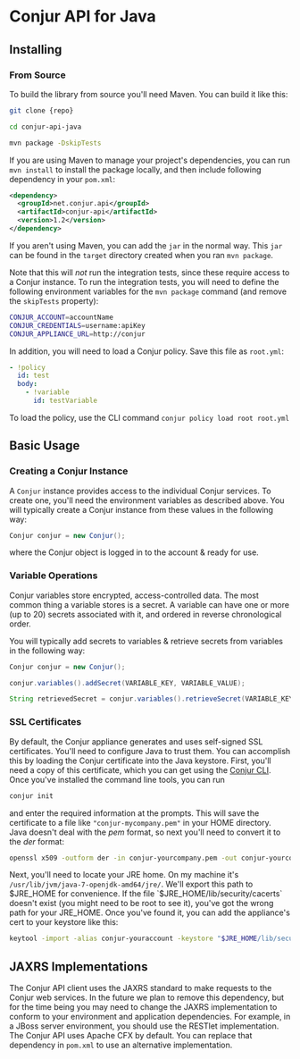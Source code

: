 Conjur API for Java
===================

## Installing

### From Source

To build the library from source you'll need Maven.  You can build it like this:

```bash
git clone {repo}

cd conjur-api-java

mvn package -DskipTests

```

If you are using Maven to manage your project's dependencies, you can run `mvn install` to install the package locally, and then include following dependency in your `pom.xml`:

```xml
<dependency>
  <groupId>net.conjur.api</groupId>
  <artifactId>conjur-api</artifactId>
  <version>1.2</version>
</dependency>
```

If you aren't using Maven, you can add the `jar` in the normal way.  This `jar` can be found in
the `target` directory created when you ran `mvn package`.

Note that this will *not* run the integration tests, since these require access to a Conjur instance.  To run the
integration tests, you will need to define the following environment variables for the `mvn package` command 
(and remove the `skipTests` property):

```bash
CONJUR_ACCOUNT=accountName
CONJUR_CREDENTIALS=username:apiKey
CONJUR_APPLIANCE_URL=http://conjur
```

In addition, you will need to load a Conjur policy. Save this file as `root.yml`:

```yaml
- !policy
  id: test
  body:
    - !variable
      id: testVariable
```

To load the policy, use the CLI command `conjur policy load root root.yml`

## Basic Usage

### Creating a Conjur Instance

A `Conjur` instance provides access to the individual Conjur services. To create one, you'll need the environment
variables as described above. You will typically create a Conjur instance from these values in the following way:

```java
Conjur conjur = new Conjur();

```

where the Conjur object is logged in to the account & ready for use.


### Variable Operations

Conjur variables store encrypted, access-controlled data. The most common thing a variable stores is a secret.
A variable can have one or more (up to 20) secrets associated with it, and ordered in reverse chronological order.

You will typically add secrets to variables & retrieve secrets from variables in the following way:

```java
Conjur conjur = new Conjur();

conjur.variables().addSecret(VARIABLE_KEY, VARIABLE_VALUE);

String retrievedSecret = conjur.variables().retrieveSecret(VARIABLE_KEY);
```


### SSL Certificates

By default, the Conjur appliance generates and uses self-signed SSL certificates. You'll need to configure
Java to trust them. You can accomplish this by loading the Conjur certificate into the Java keystore.
First, you'll need a copy of this certificate, which you can get using the [Conjur CLI](https://developer.conjur.net/cli).
Once you've installed the command line tools, you can run

```bash
conjur init
```

and enter the required information at the prompts.  This will save the certificate to a file like `"conjur-mycompany.pem"`
in your HOME directory.  Java doesn't deal with the *pem* format, so next you'll need to convert it to the *der* format:

```bash
openssl x509 -outform der -in conjur-yourcompany.pem -out conjur-yourcompany.der
```

Next, you'll need to locate your JRE home.   On my machine it's `/usr/lib/jvm/java-7-openjdk-amd64/jre/`.  We'll export
this path to $JRE_HOME for convenience. If the file `$JRE_HOME/lib/security/cacerts` doesn't exist (you might need to be
root to see it), you've got the wrong path for your JRE_HOME.  Once you've found it, you can add the appliance's cert
to your keystore like this:

```bash
keytool -import -alias conjur-youraccount -keystore "$JRE_HOME/lib/security/cacerts"  -file ./conjur-youraccount.der
```


## JAXRS Implementations

The Conjur API client uses the JAXRS standard to make requests to the Conjur web services.  In the future we plan to
remove this dependency, but for the time being you may need to change the JAXRS implementation to conform to your
environment and application dependencies.  For example, in a JBoss server environment, you should use the RESTlet
implementation.  The Conjur API uses Apache CFX by default.  You can replace that dependency in `pom.xml` to use an
alternative implementation.

